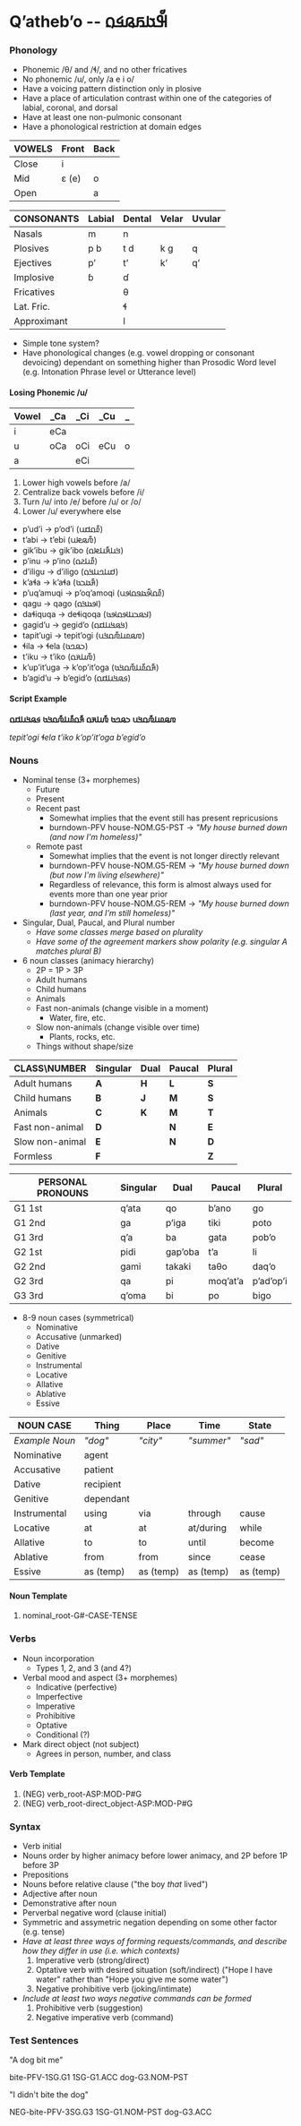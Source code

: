 # Qʼathebʼo -- 𞤗𞥇𞤢𞤬𞤫𞤩𞤮

### Phonology
- Phonemic /θ/ and /ɬ/, and no other fricatives
- No phonemic /u/, only /a e i o/
- Have a voicing pattern distinction only in plosive
- Have a place of articulation contrast within one of the categories of labial, coronal, and dorsal
- Have at least one non-pulmonic consonant
- Have a phonological restriction at domain edges

| VOWELS | Front | Back |
|---     |---    |---   |
| Close  | i     |      |
| Mid    | ɛ (e) | o    |
| Open   |       | a    |

| CONSONANTS  | Labial | Dental | Velar | Uvular |
|---          |---     |---     |---    |---     |
| Nasals      | m      | n      |       |        |
| Plosives    | p b    | t d    | k ɡ   | q      |
| Ejectives   | pʼ     | tʼ     | kʼ    | qʼ     |
| Implosive   | ɓ      | ɗ      |       |        |
| Fricatives  |        | θ      |       |        |
| Lat. Fric.  |        | ɬ      |       |        |
| Approximant |        | l      |       |        |

- Simple tone system?
- Have phonological changes (e.g. vowel dropping or consonant devoicing) dependant on something higher than Prosodic Word level (e.g. Intonation Phrase level or Utterance level)

#### Losing Phonemic /u/
| Vowel | \_Ca | \_Ci | \_Cu | \_   |
|---    |---   |---   |---   |---   |
| i     | eCa  |      |      |      |
| u     | oCa  | oCi  | eCu  | o    |
| a     |      | eCi  |      |      |

1. Lower high vowels before /a/
1. Centralize back vowels before /i/
1. Turn /u/ into /e/ before /u/ or /o/
1. Lower /u/ everywhere else

- pʼudʼi → pʼodʼi (𞤨𞥇𞤮𞤯𞤭)
- tʼabi → tʼebi (𞤼𞥇𞤫𞤦𞤭)
- gikʼibu → gikʼibo (𞤺𞤭𞤳𞥇𞤭𞤦𞤮)
- pʼinu → pʼino (𞤨𞥇𞤭𞤲𞤮)
- dʼiligu → dʼiligo (𞤯𞤭𞤤𞤭𞤺𞤮)
- kʼaɬa → kʼaɬa (𞤳𞥇𞤢𞤸𞤢)
- pʼuqʼamuqi → pʼoqʼamoqi (𞤨𞥇𞤮𞤹𞥇𞤢𞤥𞤮𞤹𞤭)
- qagu → qago (𞤹𞤢𞤺𞤮)
- daɬiquqa → deɬiqoqa (𞤣𞤫𞤸𞤭𞤹𞤮𞤹𞤢)
- gagidʼu → gegidʼo (𞤺𞤫𞤺𞤭𞤯𞤮)
- tapitʼugi → tepitʼogi (𞤼𞤫𞤨𞤭𞤼𞥇𞤮𞤺𞤭)
- ɬila → ɬela (𞤸𞤫𞤤𞤢)
- tʼiku → tʼiko (𞤼𞥇𞤭𞤳𞤮)
- kʼupʼitʼuga → kʼopʼitʼoga (𞤳𞥇𞤮𞤨𞥇𞤭𞤼𞥇𞤮𞤺𞤢)
- bʼagidʼu → bʼegidʼo (𞤩𞤫𞤺𞤭𞤯𞤮)

#### Script Example
<div>
<p style="font-weight: bold">𞤼𞤫𞤨𞤭𞤼𞥇𞤮𞤺𞤭 𞤸𞤫𞤤𞤢 𞤼𞥇𞤭𞤳𞤮 𞤳𞥇𞤮𞤨𞥇𞤭𞤼𞥇𞤮𞤺𞤢 𞤩𞤫𞤺𞤭𞤯𞤮</p>
<p style="font-style: italic">tepitʼogi ɬela tʼiko kʼopʼitʼoga bʼegidʼo</p>
</div>

### Nouns
- Nominal tense (3+ morphemes)
    - Future
    - Present
    - Recent past
        - Somewhat implies that the event still has present repricusions
        - burndown-PFV house-NOM.G5-PST → *"My house burned down (and now I'm homeless)"*
    - Remote past
        - Somewhat implies that the event is not longer directly relevant
        - burndown-PFV house-NOM.G5-REM → *"My house burned down (but now I'm living elsewhere)"*
        - Regardless of relevance, this form is almost always used for events more than one year prior
        - burndown-PFV house-NOM.G5-REM → *"My house burned down (last year, and I'm still homeless)"*
- Singular, Dual, Paucal, and Plural number
    - *Have some classes merge based on plurality*
    - *Have some of the agreement markers show polarity (e.g. singular A matches plural B)*
- 6 noun classes (animacy hierarchy)
    - 2P = 1P > 3P
    - Adult humans
    - Child humans
    - Animals
    - Fast non-animals (change visible in a moment)
        - Water, fire, etc.
    - Slow non-animals (change visible over time)
        - Plants, rocks, etc.
    - Things without shape/size

| CLASS\\NUMBER   | Singular | Dual  | Paucal | Plural |
|---              |---       |---    |---     |---     |
| Adult humans    | **A**    | **H** | **L**  | **S**  |
| Child humans    | **B**    | **J** | **M**  | **S**  |
| Animals         | **C**    | **K** | **M**  | **T**  |
| Fast non-animal | **D**    |       | **N**  | **E**  |
| Slow non-animal | **E**    |       | **N**  | **D**  |
| Formless        | **F**    |       |        | **Z**  |

| PERSONAL PRONOUNS | Singular | Dual    | Paucal   | Plural    |
|---                |---       |---      |---       |---        |
| G1 1st            | qʼata    | qo      | bʼano    | go        |
| G1 2nd            | ga       | pʼiga   | tiki     | poto      |
| G1 3rd            | qʼa      | ba      | gata     | pobʼo     |
| G2 1st            | pidi     | gapʼoba | tʼa      | li        |
| G2 2nd            | gami     | takaki  | taθo     | daqʼo     |
| G2 3rd            | qa       | pi      | moqʼatʼa | pʼadʼopʼi |
| G3 3rd            | qʼoma    | bi      | po       | bigo      |

- 8-9 noun cases (symmetrical)
    - Nominative
    - Accusative (unmarked)
    - Dative
    - Genitive
    - Instrumental
    - Locative
    - Allative
    - Ablative
    - Essive

| NOUN CASE      | Thing     | Place     | Time       | State     |
|---             |---        |---        |---         |---        |
| *Example Noun* | *"dog"*   | *"city"*  | *"summer"* | *"sad"*   |
| Nominative     | agent     |           |            |           |
| Accusative     | patient   |           |            |           |
| Dative         | recipient |           |            |           |
| Genitive       | dependant |           |            |           |
| Instrumental   | using     | via       | through    | cause     |
| Locative       | at        | at        | at/during  | while     |
| Allative       | to        | to        | until      | become    |
| Ablative       | from      | from      | since      | cease     |
| Essive         | as (temp) | as (temp) | as (temp)  | as (temp) |

#### Noun Template
1. nominal_root-G#-CASE-TENSE

### Verbs
- Noun incorporation
    - Types 1, 2, and 3 (and 4?)
- Verbal mood and aspect (3+ morphemes)
    - Indicative (perfective)
    - Imperfective
    - Imperative
    - Prohibitive
    - Optative
    - Conditional (?)
- Mark direct object (not subject)
    - Agrees in person, number, and class

#### Verb Template
1. (NEG) verb_root-ASP:MOD-P#G
1. (NEG) verb_root-direct_object-ASP:MOD-P#G

### Syntax
- Verb initial
- Nouns order by higher animacy before lower animacy, and 2P before 1P before 3P
- Prepositions
- Nouns before relative clause ("the boy *that* lived")
- Adjective after noun
- Demonstrative after noun
- Perverbal negative word (clause initial)
- Symmetric and assymetric negation depending on some other factor (e.g. tense)
- *Have at least three ways of forming requests/commands, and describe how they differ in use (i.e. which contexts)*
    1. Imperative verb (strong/direct)
    1. Optative verb with desired situation (soft/indirect) ("Hope I have water" rather than "Hope you give me some water")
    1. Negative prohibitive verb (joking/intimate)
- *Include at least two ways negative commands can be formed*
    1. Prohibitive verb (suggestion)
    1. Negative imperative verb (command)

### Test Sentences
"A dog bit me"

bite-PFV-1SG.G1 1SG-G1.ACC dog-G3.NOM-PST


"I didn't bite the dog"

NEG-bite-PFV-3SG.G3 1SG-G1.NOM-PST dog-G3.ACC
